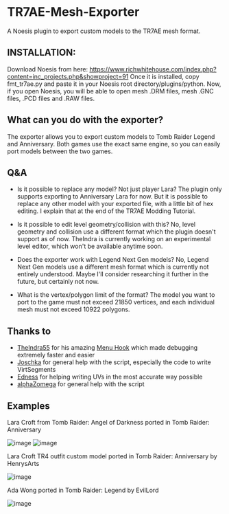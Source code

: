 # TR7AE-Mesh-Exporter
A Noesis plugin to export custom models to the TR7AE mesh format.

## INSTALLATION:
Download Noesis from here: https://www.richwhitehouse.com/index.php?content=inc_projects.php&showproject=91
Once it is installed, copy fmt_tr7ae.py and paste it in your Noesis root directory/plugins/python.
Now, if you open Noesis, you will be able to open mesh .DRM files, mesh .GNC files, .PCD files and .RAW files.

## What can you do with the exporter?
The exporter allows you to export custom models to Tomb Raider Legend and Anniversary. Both games use the exact same engine, so you can easily port models between the two games.

## Q&A

* Is it possible to replace any model? Not just player Lara?
 The plugin only supports exporting to Anniversary Lara for now. But it is possible to replace any other model with your exported file, with a little bit of hex editing. I explain that at the end of the TR7AE Modding Tutorial.

* Is it possible to edit level geometry/collision with this?
 No, level geometry and collision use a different format which the plugin doesn't support as of now. TheIndra is currently working on an experimental level editor, which won't be available anytime soon.

* Does the exporter work with Legend Next Gen models?
 No, Legend Next Gen models use a different mesh format which is currently not entirely understood. Maybe I'll consider researching it further in the future, but certainly not now.

* What is the vertex/polygon limit of the format?
 The model you want to port to the game must not exceed 21850 vertices, and each individual mesh must not exceed 10922 polygons.

## Thanks to
* [TheIndra55](https://github.com/TheIndra55) for his amazing [Menu Hook](https://github.com/TheIndra55/TRAE-menu-hook) which made debugging extremely faster and easier
* [Joschka](https://forum.xentax.com/memberlist.php?mode=viewprofile&u=82197) for general help with the script, especially the code to write VirtSegments
* [Edness](https://forum.xentax.com/memberlist.php?mode=viewprofile&u=69141) for helping writing UVs in the most accurate way possible
* [alphaZomega](https://github.com/alphazolam) for general help with the script

## Examples

Lara Croft from Tomb Raider: Angel of Darkness ported in Tomb Raider: Anniversary

![image](https://cdn.discordapp.com/attachments/922284054353674273/1004216479950065724/Screenshot_3361.png)
![image](https://cdn.discordapp.com/attachments/922284054353674273/1004216455094620290/Tomb_Raider_Anniversary_Screenshot_2022.08.03_-_04.36.26.39.png)

Lara Croft TR4 outfit custom model ported in Tomb Raider: Anniversary by HenrysArts

![image](https://cdn.discordapp.com/attachments/916875187977326612/1002894311832158298/unknown.png)

Ada Wong ported in Tomb Raider: Legend by EvilLord

![image](https://cdn.discordapp.com/attachments/916875187977326612/1002616571396628662/unknown.png)
